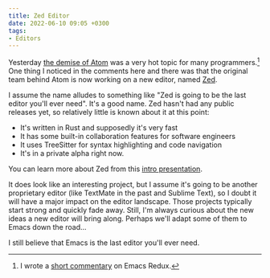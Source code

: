 ```yaml
---
title: Zed Editor
date: 2022-06-10 09:05 +0300
tags:
- Editors
---
```


Yesterday [the demise of Atom](https://github.blog/2022-06-08-sunsetting-atom/) was a very hot topic for many programmers.[^1] One thing I noticed in the comments here and there was that the original team behind Atom is now working on a new editor, named [Zed](https://zed.dev).

I assume the name alludes to something like "Zed is going to be the last editor you'll ever need". It's a good name. Zed hasn't had any public releases yet, so relatively little is known about it at this point:

- It's written in Rust and supposedly it's very fast
- It has some built-in collaboration features for software engineers
- It uses TreeSitter for syntax highlighting and code navigation
- It's in a private alpha right now.

You can learn more about Zed from this [intro presentation](https://youtu.be/wXT73bBr83s).

It does look like an interesting project, but I assume it's going to be another proprietary editor (like TextMate in the past and Sublime Text), so I doubt it will have a major impact on the editor landscape. Those projects typically start strong and quickly fade away. Still, I'm always curious about the new ideas a new editor will bring along. Perhaps we'll adapt some of them to Emacs down the road...

I still believe that Emacs is the last editor you'll ever need.

[^1]: I wrote a [short commentary](https://emacsredux.com/blog/2022/06/09/forever-emacs/) on Emacs Redux.
